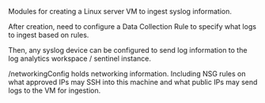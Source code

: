 Modules for creating a Linux server VM to ingest syslog information.

After creation, need to configure a Data Collection Rule to specify what logs to ingest based on rules.

Then, any syslog device can be configured to send log information to the log analytics workspace / sentinel instance.

/networkingConfig holds networking information. Including NSG rules on what approved IPs may SSH into this machine and what public IPs may send logs to the VM for ingestion.
